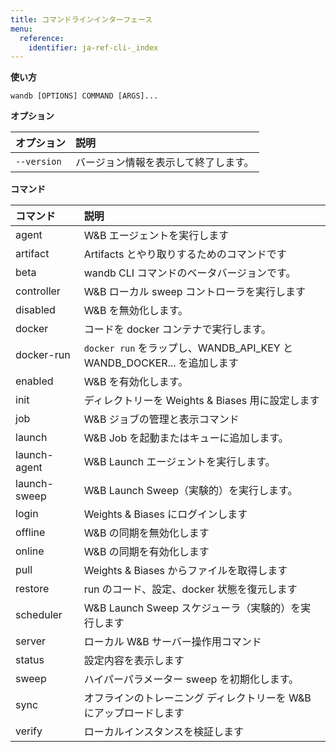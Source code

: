 ```yaml
---
title: コマンドラインインターフェース
menu:
  reference:
    identifier: ja-ref-cli-_index
---
```


**使い方**

`wandb [OPTIONS] COMMAND [ARGS]...`



**オプション**

| **オプション** | **説明** |
| :--- | :--- |
| `--version` | バージョン情報を表示して終了します。 |


**コマンド**

| **コマンド** | **説明** |
| :--- | :--- |
| agent | W&B エージェントを実行します |
| artifact | Artifacts とやり取りするためのコマンドです |
| beta | wandb CLI コマンドのベータバージョンです。 |
| controller | W&B ローカル sweep コントローラを実行します |
| disabled | W&B を無効化します。 |
| docker | コードを docker コンテナで実行します。 |
| docker-run | `docker run` をラップし、WANDB_API_KEY と WANDB_DOCKER... を追加します |
| enabled | W&B を有効化します。 |
| init | ディレクトリーを Weights & Biases 用に設定します |
| job | W&B ジョブの管理と表示コマンド |
| launch | W&B Job を起動またはキューに追加します。|
| launch-agent | W&B Launch エージェントを実行します。|
| launch-sweep | W&B Launch Sweep（実験的）を実行します。|
| login | Weights & Biases にログインします |
| offline | W&B の同期を無効化します |
| online | W&B の同期を有効化します |
| pull | Weights & Biases からファイルを取得します |
| restore | run のコード、設定、docker 状態を復元します |
| scheduler | W&B Launch Sweep スケジューラ（実験的）を実行します |
| server | ローカル W&B サーバー操作用コマンド |
| status | 設定内容を表示します |
| sweep | ハイパーパラメーター sweep を初期化します。 |
| sync | オフラインのトレーニング ディレクトリーを W&B にアップロードします |
| verify | ローカルインスタンスを検証します |